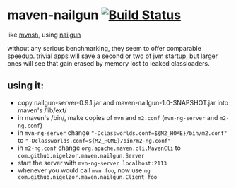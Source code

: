 maven-nailgun [![Build Status](https://travis-ci.org/nigelzor/maven-nailgun.svg?branch=master)](https://travis-ci.org/nigelzor/maven-nailgun)
=============

like [mvnsh](https://github.com/jdillon/mvnsh), using [nailgun](http://martiansoftware.com/nailgun/)

without any serious benchmarking, they seem to offer comparable speedup. trivial apps will save a second or two of jvm startup, but larger ones will see that gain erased by memory lost to leaked classloaders.

using it:
---------
* copy nailgun-server-0.9.1.jar and maven-nailgun-1.0-SNAPSHOT.jar into maven's /lib/ext/
* in maven's /bin/, make copies of `mvn` and `m2.conf` (`mvn-ng-server` and `m2-ng.conf`)
* in `mvn-ng-server` change `"-Dclassworlds.conf=${M2_HOME}/bin/m2.conf"` to `"-Dclassworlds.conf=${M2_HOME}/bin/m2-ng.conf"`
* in `m2-ng.conf` change `org.apache.maven.cli.MavenCli` to `com.github.nigelzor.maven.nailgun.Server`
* start the server with `mvn-ng-server localhost:2113`
* whenever you would call `mvn foo`, now use `ng com.github.nigelzor.maven.nailgun.Client foo`

